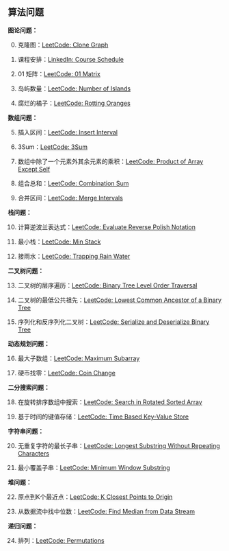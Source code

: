 ## 算法问题
**图论问题：**

0. 克隆图：[LeetCode: Clone Graph](https://leetcode.com/problems/clone-graph)

1. 课程安排：[LinkedIn: Course Schedule](https://lnkd.in/de8Q3NBS)

2. 01 矩阵：[LeetCode: 01 Matrix](https://leetcode.com/problems/01-matrix)

3. 岛屿数量：[LeetCode: Number of Islands](https://leetcode.com/problems/number-of-islands)

4. 腐烂的橘子：[LeetCode: Rotting Oranges](https://leetcode.com/problems/rotting-oranges)

**数组问题：**

5. 插入区间：[LeetCode: Insert Interval](https://leetcode.com/problems/insert-interval)

6. 3Sum：[LeetCode: 3Sum](https://leetcode.com/problems/3sum)

7. 数组中除了一个元素外其余元素的乘积：[LeetCode: Product of Array Except Self](https://leetcode.com/problems/product-of-array-except-self)

8. 组合总和：[LeetCode: Combination Sum](https://leetcode.com/problems/combination-sum)

9. 合并区间：[LeetCode: Merge Intervals](https://leetcode.com/problems/merge-intervals)

**栈问题：**

10. 计算逆波兰表达式：[LeetCode: Evaluate Reverse Polish Notation](https://leetcode.com/problems/evaluate-reverse-polish-notation)

11. 最小栈：[LeetCode: Min Stack](https://leetcode.com/problems/min-stack)

12. 接雨水：[LeetCode: Trapping Rain Water](https://leetcode.com/problems/trapping-rain-water)

**二叉树问题：**

13. 二叉树的层序遍历：[LeetCode: Binary Tree Level Order Traversal](https://leetcode.com/problems/binary-tree-level-order-traversal)

14. 二叉树的最低公共祖先：[LeetCode: Lowest Common Ancestor of a Binary Tree](https://leetcode.com/problems/lowest-common-ancestor-of-a-binary-tree)

15. 序列化和反序列化二叉树：[LeetCode: Serialize and Deserialize Binary Tree](https://leetcode.com/problems/serialize-and-deserialize-binary-tree)

**动态规划问题：**

16. 最大子数组：[LeetCode: Maximum Subarray](https://leetcode.com/problems/maximum-subarray)

17. 硬币找零：[LeetCode: Coin Change](https://leetcode.com/problems/coin-change)

**二分搜索问题：**

18. 在旋转排序数组中搜索：[LeetCode: Search in Rotated Sorted Array](https://leetcode.com/problems/search-in-rotated-sorted-array)

19. 基于时间的键值存储：[LeetCode: Time Based Key-Value Store](https://leetcode.com/problems/time-based-key-value-store)

**字符串问题：**

20. 无重复字符的最长子串：[LeetCode: Longest Substring Without Repeating Characters](https://leetcode.com/problems/longest-substring-without-repeating-characters)

21. 最小覆盖子串：[LeetCode: Minimum Window Substring](https://leetcode.com/problems/minimum-window-substring)

**堆问题：**

22. 原点到K个最近点：[LeetCode: K Closest Points to Origin](https://leetcode.com/problems/k-closest-points-to-origin)

23. 从数据流中找中位数：[LeetCode: Find Median from Data Stream](https://leetcode.com/problems/find-median-from-data-stream)

**递归问题：**

24. 排列：[LeetCode: Permutations](https://leetcode.com/problems/permutations)


